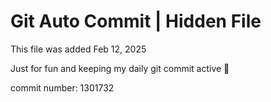 # Git Auto Commit | Hidden File

This file was added Feb 12, 2025

Just for fun and keeping my daily git commit active 🤪

commit number: 1301732
